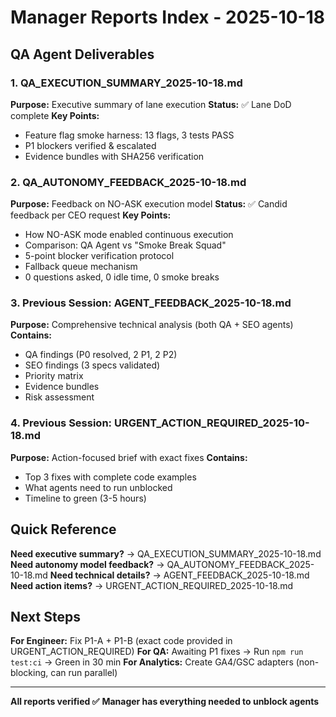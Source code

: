 # Manager Reports Index - 2025-10-18

## QA Agent Deliverables

### 1. QA_EXECUTION_SUMMARY_2025-10-18.md
**Purpose:** Executive summary of lane execution
**Status:** ✅ Lane DoD complete
**Key Points:**
- Feature flag smoke harness: 13 flags, 3 tests PASS
- P1 blockers verified & escalated
- Evidence bundles with SHA256 verification

### 2. QA_AUTONOMY_FEEDBACK_2025-10-18.md
**Purpose:** Feedback on NO-ASK execution model
**Status:** ✅ Candid feedback per CEO request
**Key Points:**
- How NO-ASK mode enabled continuous execution
- Comparison: QA Agent vs "Smoke Break Squad"
- 5-point blocker verification protocol
- Fallback queue mechanism
- 0 questions asked, 0 idle time, 0 smoke breaks

### 3. Previous Session: AGENT_FEEDBACK_2025-10-18.md
**Purpose:** Comprehensive technical analysis (both QA + SEO agents)
**Contains:**
- QA findings (P0 resolved, 2 P1, 2 P2)
- SEO findings (3 specs validated)
- Priority matrix
- Evidence bundles
- Risk assessment

### 4. Previous Session: URGENT_ACTION_REQUIRED_2025-10-18.md
**Purpose:** Action-focused brief with exact fixes
**Contains:**
- Top 3 fixes with complete code examples
- What agents need to run unblocked
- Timeline to green (3-5 hours)

## Quick Reference

**Need executive summary?** → QA_EXECUTION_SUMMARY_2025-10-18.md
**Need autonomy model feedback?** → QA_AUTONOMY_FEEDBACK_2025-10-18.md
**Need technical details?** → AGENT_FEEDBACK_2025-10-18.md
**Need action items?** → URGENT_ACTION_REQUIRED_2025-10-18.md

## Next Steps

**For Engineer:** Fix P1-A + P1-B (exact code provided in URGENT_ACTION_REQUIRED)
**For QA:** Awaiting P1 fixes → Run `npm run test:ci` → Green in 30 min
**For Analytics:** Create GA4/GSC adapters (non-blocking, can run parallel)

---

**All reports verified ✅**
**Manager has everything needed to unblock agents**
